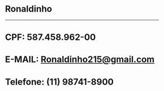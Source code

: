 # Ronaldinho

---

# CPF: 587.458.962-00
# E-MAIL: Ronaldinho215@gmail.com
# Telefone: (11) 98741-8900